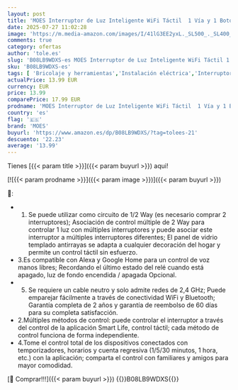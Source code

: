 ```yaml
---
layout: post
title: 'MOES Interruptor de Luz Inteligente WiFi Táctil  1 Vía y 1 Botón con Panel de Cristal  Compatible con Alexa y Google Home  funciona con Smart Life y Tuya. Solo para redes 2.4GHz  Blanco'
date: 2025-07-27 11:02:28
image: 'https://m.media-amazon.com/images/I/41lG3EE2yxL._SL500_._SL400_.jpg'
comments: true
category: ofertas
author: 'tole.es'
slug: 'B08LB9WDXS-es MOES Interruptor de Luz Inteligente WiFi Táctil 1 Vía y 1...'
sku: 'B08LB9WDXS-es'
tags: [ 'Bricolaje y herramientas','Instalación eléctrica','Interruptores y reguladores de luz','alexa','google','home','inteligente','moes','wifi','🇪🇸', ]
actualPrice: 13.99 EUR
currency: EUR
price: 13.99
comparePrice: 17.99 EUR
prodname: 'MOES Interruptor de Luz Inteligente WiFi Táctil  1 Vía y 1 Botón con Panel de Cristal  Compatible con Alexa y Google Home  funciona con Smart Life y Tuya. Solo para redes 2.4GHz  Blanco'
country: 'es'
flag: '🇪🇸'
brand: 'MOES'
buyurl: 'https://www.amazon.es/dp/B08LB9WDXS/?tag=tolees-21'
descuento: '22.23'
average: '13.99'
---
```


Tienes [{{< param title >}}]({{< param buyurl >}}) aqui!

[![{{< param prodname >}}]({{< param image >}})]({{< param buyurl >}})

🔎:

- 1. Se puede utilizar como circuito de 1/2 Way (es necesario comprar 2 interruptores); Asociación de control múltiple de 2 Way para controlar 1 luz con múltiples interruptores y puede asociar este interruptor a múltiples interruptores diferentes; El panel de vidrio templado antirrayas se adapta a cualquier decoración del hogar y permite un control táctil sin esfuerzo.
- 3.Es compatible con Alexa y Google Home para un control de voz manos libres; Recordando el último estado del relé cuando está apagado, luz de fondo encendida / apagada Opcional.
- 5. Se requiere un cable neutro y solo admite redes de 2,4 GHz; Puede emparejar fácilmente a través de conectividad WiFi y Bluetooth; Garantía completa de 2 años y garantía de reembolso de 60 días para su completa satisfacción.
- 2.Múltiples métodos de control: puede controlar el interruptor a través del control de la aplicación Smart Life, control táctil; cada método de control funciona de forma independiente.
- 4.Tome el control total de los dispositivos conectados con temporizadores, horarios y cuenta regresiva (1/5/30 minutos, 1 hora, etc.) con la aplicación; comparta el control con familiares y amigos para mayor comodidad.

[🛒 Comprar!!!]({{< param buyurl >}})
{{<world>}}B08LB9WDXS{{</world>}}
